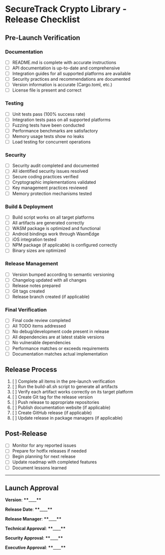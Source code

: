 # SecureTrack Crypto Library - Release Checklist

## Pre-Launch Verification

### Documentation

- [ ] README.md is complete with accurate instructions
- [ ] API documentation is up-to-date and comprehensive
- [ ] Integration guides for all supported platforms are available
- [ ] Security practices and recommendations are documented
- [ ] Version information is accurate (Cargo.toml, etc.)
- [ ] License file is present and correct

### Testing

- [ ] Unit tests pass (100% success rate)
- [ ] Integration tests pass on all supported platforms
- [ ] Fuzzing tests have been conducted
- [ ] Performance benchmarks are satisfactory
- [ ] Memory usage tests show no leaks
- [ ] Load testing for concurrent operations

### Security

- [ ] Security audit completed and documented
- [ ] All identified security issues resolved
- [ ] Secure coding practices verified
- [ ] Cryptographic implementations validated
- [ ] Key management practices reviewed
- [ ] Memory protection mechanisms tested

### Build & Deployment

- [ ] Build script works on all target platforms
- [ ] All artifacts are generated correctly
- [ ] WASM package is optimized and functional
- [ ] Android bindings work through WasmEdge
- [ ] iOS integration tested
- [ ] NPM package (if applicable) is configured correctly
- [ ] Binary sizes are optimized

### Release Management

- [ ] Version bumped according to semantic versioning
- [ ] Changelog updated with all changes
- [ ] Release notes prepared
- [ ] Git tags created
- [ ] Release branch created (if applicable)

### Final Verification

- [ ] Final code review completed
- [ ] All TODO items addressed
- [ ] No debug/development code present in release
- [ ] All dependencies are at latest stable versions
- [ ] No vulnerable dependencies
- [ ] Performance matches or exceeds requirements
- [ ] Documentation matches actual implementation

## Release Process

1. [ ] Complete all items in the pre-launch verification
2. [ ] Run the build-all.sh script to generate all artifacts
3. [ ] Verify each artifact works correctly on its target platform
4. [ ] Create Git tag for the release version
5. [ ] Push release to appropriate repositories
6. [ ] Publish documentation website (if applicable)
7. [ ] Create GitHub release (if applicable)
8. [ ] Update release in package managers (if applicable)

## Post-Release

- [ ] Monitor for any reported issues
- [ ] Prepare for hotfix releases if needed
- [ ] Begin planning for next release
- [ ] Update roadmap with completed features
- [ ] Document lessons learned

---

## Launch Approval

**Version**: **\*\***\_\_\_\_**\*\***

**Release Date**: **\*\***\_\_\_\_**\*\***

**Release Manager**: **\*\***\_\_\_\_**\*\***

**Technical Approval**: **\*\***\_\_\_\_**\*\***

**Security Approval**: **\*\***\_\_\_\_**\*\***

**Executive Approval**: **\*\***\_\_\_\_**\*\***
